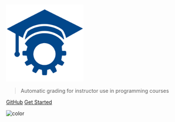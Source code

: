 <img alt="logo" width="210" src="_media/logo.svg?sanitize=true">

> Automatic grading for instructor use in programming courses

[GitHub](https://github.com/ovsyanka83/autograder/)
[Get Started](#Installation)

![color](#f7f7ee)
